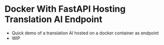 # Docker With FastAPI Hosting Translation AI Endpoint

- Quick demo of a translation AI hosted on a docker container as endpoint
- WIP